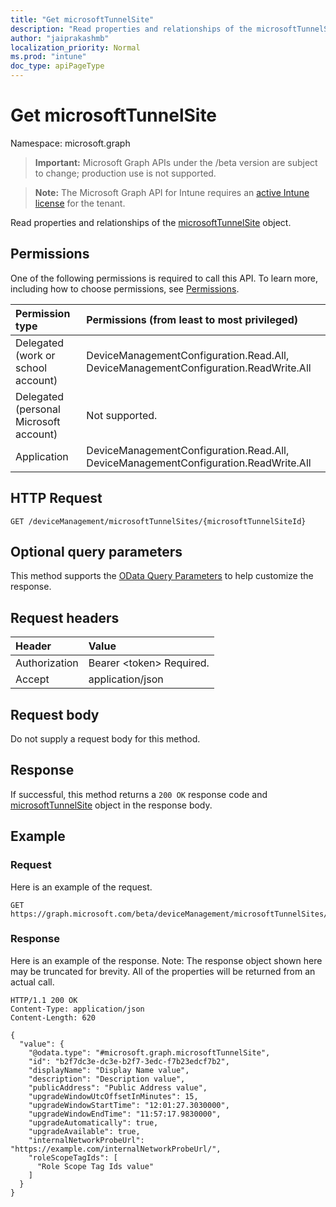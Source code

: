 ```yaml
---
title: "Get microsoftTunnelSite"
description: "Read properties and relationships of the microsoftTunnelSite object."
author: "jaiprakashmb"
localization_priority: Normal
ms.prod: "intune"
doc_type: apiPageType
---
```


# Get microsoftTunnelSite

Namespace: microsoft.graph

> **Important:** Microsoft Graph APIs under the /beta version are subject to change; production use is not supported.

> **Note:** The Microsoft Graph API for Intune requires an [active Intune license](https://go.microsoft.com/fwlink/?linkid=839381) for the tenant.

Read properties and relationships of the [microsoftTunnelSite](../resources/intune-mstunnel-microsofttunnelsite.md) object.

## Permissions
One of the following permissions is required to call this API. To learn more, including how to choose permissions, see [Permissions](/graph/permissions-reference).

<!-- { "blockType": "ignored"  } // Note: Removing this line will cause the permissions autogeneration tool to overwrite the table. -->
|Permission type|Permissions (from least to most privileged)|
|:---|:---|
|Delegated (work or school account)|DeviceManagementConfiguration.Read.All, DeviceManagementConfiguration.ReadWrite.All|
|Delegated (personal Microsoft account)|Not supported.|
|Application|DeviceManagementConfiguration.Read.All, DeviceManagementConfiguration.ReadWrite.All|

## HTTP Request
<!-- {
  "blockType": "ignored"
}
-->
``` http
GET /deviceManagement/microsoftTunnelSites/{microsoftTunnelSiteId}
```

## Optional query parameters
This method supports the [OData Query Parameters](/graph/query-parameters) to help customize the response.

## Request headers
|Header|Value|
|:---|:---|
|Authorization|Bearer &lt;token&gt; Required.|
|Accept|application/json|

## Request body
Do not supply a request body for this method.

## Response
If successful, this method returns a `200 OK` response code and [microsoftTunnelSite](../resources/intune-mstunnel-microsofttunnelsite.md) object in the response body.

## Example

### Request
Here is an example of the request.
``` http
GET https://graph.microsoft.com/beta/deviceManagement/microsoftTunnelSites/{microsoftTunnelSiteId}
```

### Response
Here is an example of the response. Note: The response object shown here may be truncated for brevity. All of the properties will be returned from an actual call.
``` http
HTTP/1.1 200 OK
Content-Type: application/json
Content-Length: 620

{
  "value": {
    "@odata.type": "#microsoft.graph.microsoftTunnelSite",
    "id": "b2f7dc3e-dc3e-b2f7-3edc-f7b23edcf7b2",
    "displayName": "Display Name value",
    "description": "Description value",
    "publicAddress": "Public Address value",
    "upgradeWindowUtcOffsetInMinutes": 15,
    "upgradeWindowStartTime": "12:01:27.3030000",
    "upgradeWindowEndTime": "11:57:17.9830000",
    "upgradeAutomatically": true,
    "upgradeAvailable": true,
    "internalNetworkProbeUrl": "https://example.com/internalNetworkProbeUrl/",
    "roleScopeTagIds": [
      "Role Scope Tag Ids value"
    ]
  }
}
```
